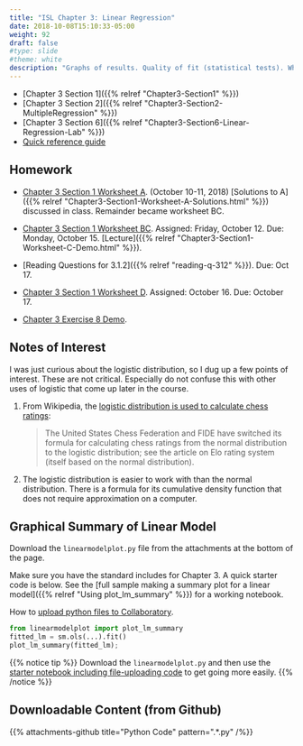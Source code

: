 ```yaml
---
title: "ISL Chapter 3: Linear Regression"
date: 2018-10-08T15:10:33-05:00
weight: 92
draft: false
#type: slide
#theme: white
description: "Graphs of results. Quality of fit (statistical tests). When do you have enough variables included?"
---
```


* [Chapter 3 Section 1]({{% relref "Chapter3-Section1" %}})
* [Chapter 3 Section 2]({{% relref "Chapter3-Section2-MultipleRegression" %}})
* [Chapter 3 Section 6]({{% relref "Chapter3-Section6-Linear-Regression-Lab" %}})
* [Quick reference guide](https://docs.google.com/document/d/1DRYchpgSI7cod5OwLvvQO0G15x1rXD19TeL5kPE3C4c/edit?usp=sharing)

## Homework

* [Chapter 3 Section 1 Worksheet
  A](https://colab.research.google.com/drive/11SjQKhsL9oX3bM5pHvGAl2yHhQN4M9-v).
  (October 10-11, 2018) [Solutions to A]({{% relref
  "Chapter3-Section1-Worksheet-A-Solutions.html" %}}) discussed in class. Remainder became worksheet BC.
* [Chapter 3 Section 1 Worksheet
  BC](https://colab.research.google.com/drive/1sByruzoLR3D14if-x3YppUbsJsgVroYU). Assigned:
  Friday, October 12. Due: Monday, October 15. [Lecture]({{% relref "Chapter3-Section1-Worksheet-C-Demo.html" %}}).

* [Reading Questions for 3.1.2]({{% relref "reading-q-312" %}}). Due:
  Oct 17.

* [Chapter 3 Section 1 Worksheet
  D](https://colab.research.google.com/drive/1un0iS9v6hjc_WrzpVqj1BWSouG-fnHw2). Assigned:
  October 16. Due: October 17.

* [Chapter 3 Exercise 8
  Demo](https://colab.research.google.com/drive/1kup4F6XKYZ4Sqcxuj8ClE1K14sCCDT1o).
  
  

## Notes of Interest

I was just curious about the logistic distribution, so I dug up a few
points of interest. These are not critical. Especially do not confuse
this with other uses of logistic that come up later in the course.

1. From Wikipedia, the [logistic distribution is used to calculate
   chess ratings](https://en.wikipedia.org/wiki/Sech-square_distribution#Chess_ratings):

     > Τhe United States Chess Federation and FIDE have switched its formula for calculating chess ratings from the normal distribution to the logistic distribution; see the article on Elo rating system (itself based on the normal distribution). 

2. The logistic distribution is easier to work with than the normal
   distribution. There is a formula for its cumulative density
   function that does not require approximation on a computer.


## Graphical Summary of Linear Model
Download the `linearmodelplot.py` file from the attachments at the
bottom of the page.

Make sure you have the standard includes for Chapter 3. A quick
starter code is below. See the [full sample making a summary plot for
a linear model]({{% relref "Using plot_lm_summary" %}}) for a working notebook.

How to [upload python files to
Collaboratory](https://stackoverflow.com/questions/48905127/importing-py-files-in-google-colab).

```python
from linearmodelplot import plot_lm_summary
fitted_lm = sm.ols(...).fit()
plot_lm_summary(fitted_lm);
```

{{% notice tip %}}
Download the `linearmodelplot.py` and then use the 
[starter notebook including file-uploading
code](https://colab.research.google.com/drive/1LhNP4uEkqAlzYByjGh3FPYt7iP-pnyOo)
to get going more easily.
{{% /notice %}}


## Downloadable Content (from Github)

{{% attachments-github title="Python Code" pattern=".*\.py" /%}}
